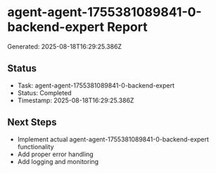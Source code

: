 # agent-agent-1755381089841-0-backend-expert Report

Generated: 2025-08-18T16:29:25.386Z

## Status
- Task: agent-agent-1755381089841-0-backend-expert
- Status: Completed
- Timestamp: 2025-08-18T16:29:25.386Z

## Next Steps
- Implement actual agent-agent-1755381089841-0-backend-expert functionality
- Add proper error handling
- Add logging and monitoring
